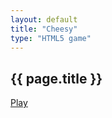 ```yaml
---
layout: default
title: "Cheesy"
type: "HTML5 game"
---
```


## {{ page.title }}

<a href="../games/cheesy/index.html">Play</a>
